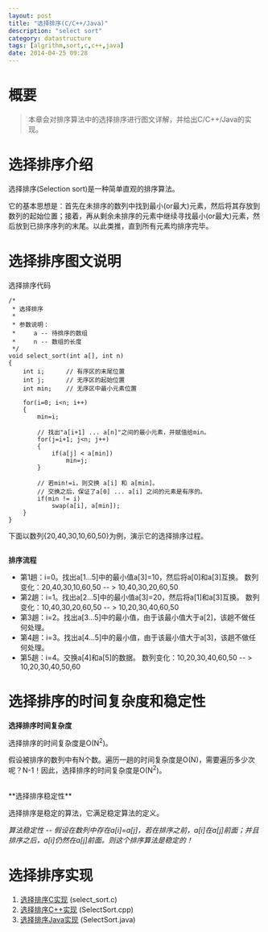 ```yaml
---
layout: post
title: "选择排序(C/C++/Java)"
description: "select sort"
category: datastructure
tags: [algrithm,sort,c,c++,java]
date: 2014-04-25 09:28
---
```



# 概要

> 本章会对排序算法中的选择排序进行图文详解，并给出C/C++/Java的实现。



# 选择排序介绍

选择排序(Selection sort)是一种简单直观的排序算法。

它的基本思想是：首先在未排序的数列中找到最小(or最大)元素，然后将其存放到数列的起始位置；接着，再从剩余未排序的元素中继续寻找最小(or最大)元素，然后放到已排序序列的末尾。以此类推，直到所有元素均排序完毕。



# 选择排序图文说明

选择排序代码

    /*
     * 选择排序
     *
     * 参数说明：
     *     a -- 待排序的数组
     *     n -- 数组的长度
     */
    void select_sort(int a[], int n)
    {
        int i;		// 有序区的末尾位置
        int j;		// 无序区的起始位置
        int min;	// 无序区中最小元素位置

        for(i=0; i<n; i++)
        {
            min=i;

            // 找出"a[i+1] ... a[n]"之间的最小元素，并赋值给min。
            for(j=i+1; j<n; j++)
            {
                if(a[j] < a[min])
                    min=j;
            }

            // 若min!=i，则交换 a[i] 和 a[min]。
            // 交换之后，保证了a[0] ... a[i] 之间的元素是有序的。
            if(min != i)
                swap(a[i], a[min]);
        }
    }


下面以数列{20,40,30,10,60,50}为例，演示它的选择排序过程。

<a href="https://github.com/wangkuiwu/datastructs_and_algorithm/blob/master/pictures/algrithm/select_01.jpg?raw=true"><img src="https://github.com/wangkuiwu/datastructs_and_algorithm/blob/master/pictures/algrithm/select_01.jpg?raw=true" alt="" /></a>


**排序流程**

+ 第1趟：i=0。找出a[1...5]中的最小值a[3]=10，然后将a[0]和a[3]互换。 数列变化：20,40,30,10,60,50  -- >  10,40,30,20,60,50
+ 第2趟：i=1。找出a[2...5]中的最小值a[3]=20，然后将a[1]和a[3]互换。 数列变化：10,40,30,20,60,50  -- >  10,20,30,40,60,50
+ 第3趟：i=2。找出a[3...5]中的最小值，由于该最小值大于a[2]，该趟不做任何处理。 
+ 第4趟：i=3。找出a[4...5]中的最小值，由于该最小值大于a[3]，该趟不做任何处理。 
+ 第5趟：i=4。交换a[4]和a[5]的数据。 数列变化：10,20,30,40,60,50  -- >  10,20,30,40,50,60




# 选择排序的时间复杂度和稳定性

**选择排序时间复杂度**

选择排序的时间复杂度是O(N<sup>2</sup>)。

假设被排序的数列中有N个数。遍历一趟的时间复杂度是O(N)，需要遍历多少次呢？N-1！因此，选择排序的时间复杂度是O(N<sup>2</sup>)。

<br/>
**选择排序稳定性**

选择排序是稳定的算法，它满足稳定算法的定义。

*算法稳定性 -- 假设在数列中存在a[i]=a[j]，若在排序之前，a[i]在a[j]前面；并且排序之后，a[i]仍然在a[j]前面。则这个排序算法是稳定的！*



# 选择排序实现

1. [选择排序C实现][link_selectsort_c] (select_sort.c)
2. [选择排序C++实现][link_selectsort_cplus] (SelectSort.cpp)
3. [选择排序Java实现][link_selectsort_java] (SelectSort.java)


[link_selectsort_c]: https://github.com/wangkuiwu/datastructs_and_algorithm/blob/master/source/algrightm/sort/selection_sort/c/select_sort.c
[link_selectsort_cplus]: https://github.com/wangkuiwu/datastructs_and_algorithm/blob/master/source/algrightm/sort/selection_sort/cplus/SelectSort.cpp
[link_selectsort_java]: https://github.com/wangkuiwu/datastructs_and_algorithm/blob/master/source/algrightm/sort/selection_sort/java/SelectSort.java
